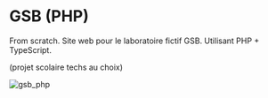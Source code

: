 # GSB (PHP)

From scratch.
Site web pour le laboratoire fictif GSB.
Utilisant PHP + TypeScript.

(projet scolaire techs au choix)

![gsb_php](https://firebasestorage.googleapis.com/v0/b/f3lenyr.appspot.com/o/experience%2Fgsb%20php.png?alt=media&token=2e9da9a9-ac62-49a5-8bc1-a19901d34ce2)
